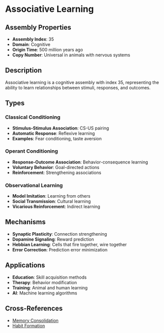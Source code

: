 # Associative Learning

## Assembly Properties
- **Assembly Index**: 35
- **Domain**: Cognitive
- **Origin Time**: 500 million years ago
- **Copy Number**: Universal in animals with nervous systems

## Description

Associative learning is a cognitive assembly with index 35, representing the ability to learn relationships between stimuli, responses, and outcomes.

## Types

### Classical Conditioning
- **Stimulus-Stimulus Association**: CS-US pairing
- **Automatic Response**: Reflexive learning
- **Examples**: Fear conditioning, taste aversion

### Operant Conditioning
- **Response-Outcome Association**: Behavior-consequence learning
- **Voluntary Behavior**: Goal-directed actions
- **Reinforcement**: Strengthening associations

### Observational Learning
- **Model Imitation**: Learning from others
- **Social Transmission**: Cultural learning
- **Vicarious Reinforcement**: Indirect learning

## Mechanisms

- **Synaptic Plasticity**: Connection strengthening
- **Dopamine Signaling**: Reward prediction
- **Hebbian Learning**: Cells that fire together, wire together
- **Error Correction**: Prediction error minimization

## Applications

- **Education**: Skill acquisition methods
- **Therapy**: Behavior modification
- **Training**: Animal and human learning
- **AI**: Machine learning algorithms

## Cross-References

- [Memory Consolidation](/domains/cognitive/memory/consolidation.md)
- [Habit Formation](/domains/cognitive/learning/habits.md)